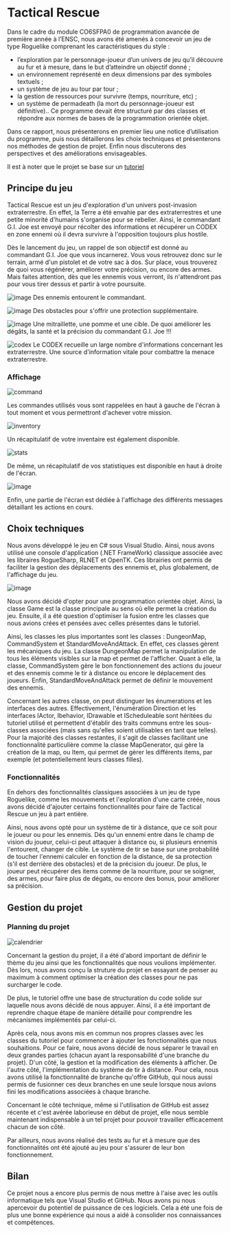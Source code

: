 # Tactical Rescue

Dans le cadre du module CO6SFPA0 de programmation avancée de première année à l’ENSC, nous avons été amenés à concevoir un jeu de type Roguelike comprenant les caractéristiques du style : 
- l’exploration par le personnage-joueur d’un univers de jeu qu’il découvre au fur et à mesure, dans le but d’atteindre un objectif donné ;
- un environnement représenté en deux dimensions par des symboles textuels ;
- un système de jeu au tour par tour ;
- la gestion de ressources pour survivre (temps, nourriture, etc) ;
- un système de permadeath (la mort du personnage-joueur est définitive).. Ce programme devait être structuré par des classes et répondre aux normes de bases de la programmation orientée objet. 

Dans ce rapport, nous présenterons en premier lieu une notice d’utilisation du programme, puis nous détaillerons les choix techniques et présenterons nos méthodes de gestion de projet. Enfin nous discuterons des perspectives et des améliorations envisageables.

Il est à noter que le projet se base sur un [tutoriel](https://roguesharp.wordpress.com/2016/02/20/roguesharp-v3-tutorial-introduction-and-goals/)



## Principe du jeu

Tactical Rescue est un jeu d'exploration d'un univers post-invasion extraterrestre. En effet, la Terre a été envahie par des extraterrestres et une petite minorité d'humains s'organise pour se rebeller. Ainsi, le commandant G.I. Joe est envoyé pour récolter des informations et récupérer un CODEX en zone ennemi où il devra survivre à l'opposition toujours plus hostile.

Dès le lancement du jeu, un rappel de son objectif est donné au commandant G.I. Joe que vous incarnerez. 
Vous vous retrouvez donc sur le terrain, armé d'un pistolet et de votre sac à dos. Sur place, vous trouverez de quoi vous régénérer, améliorer votre précision, ou encore des armes. Mais faites attention, dès que les ennemis vous verront, ils n'attendront pas pour vous tirer dessus et partir à votre poursuite.

![image](https://user-images.githubusercontent.com/75249990/117373531-af71d880-aecb-11eb-8219-7ce848151739.png)
Des ennemis entourent le commandant.

![image](https://user-images.githubusercontent.com/75249990/117373338-53a74f80-aecb-11eb-9c43-6663b9711f1e.png)
Des obstacles pour s'offrir une protection supplémentaire.

![image](https://user-images.githubusercontent.com/75249990/117373458-8a7d6580-aecb-11eb-9439-ef4879a96ada.png)
Une mitraillette, une pomme et une cible. De quoi améliorer les dégâts, la santé et la précision du commandant G.I. Joe !!!

![codex](https://user-images.githubusercontent.com/75249990/117373602-d92aff80-aecb-11eb-8b5a-9686b3de2c3b.png)
Le CODEX recueille un large nombre d'informations concernant les extraterrestre. Une source d'information vitale pour combattre la menace extraterrestre.

### Affichage

![command](https://user-images.githubusercontent.com/75249990/117329225-b7625600-ae94-11eb-8c44-51889c757a3b.png)

Les commandes utilisés vous sont rappelées en haut à gauche de l'écran à tout moment et vous permettront d'achever votre mission.

![inventory](https://user-images.githubusercontent.com/75249990/117329383-e4166d80-ae94-11eb-9b6c-4a6ac208d370.png)

Un récapitulatif de votre inventaire est également disponible.

![stats](https://user-images.githubusercontent.com/75249990/117329456-f1cbf300-ae94-11eb-9764-278f7695f076.png)

De même, un récapitulatif de vos statistiques est disponible en haut à droite de l'écran.

![image](https://user-images.githubusercontent.com/75249990/117373323-4f7b3200-aecb-11eb-9036-a911071e3d34.png)

Enfin, une partie de l'écran est dédiée à l'affichage des différents messages détaillant les actions en cours.

## Choix techniques

Nous avons développé le jeu en C# sous Visual Studio. Ainsi, nous avons utilisé une console d'application (.NET FrameWork) classique associée avec les libraires RogueSharp, RLNET et OpenTK. Ces librairies ont permis de faciliter la gestion des déplacements des ennemis et, plus globalement, de l'affichage du jeu. 


![image](https://user-images.githubusercontent.com/75249990/117373741-24dda900-aecc-11eb-836e-3e4cc7e54ae1.png)


Nous avons décidé d'opter pour une programmation orientée objet. Ainsi, la classe Game est la classe principale au sens où elle permet la création du jeu. Ensuite, il a été question d'optimiser la fusion entre les classes que nous avions crées et pensées avec celles présentes dans le tutoriel.


Ainsi, les classes les plus importantes sont les classes : DungeonMap, CommandSystem et StandardMoveAndAttack. En effet, ces classes gèrent les mécaniques du jeu. La classe DungeonMap permet la manipulation de tous les éléments visibles sur la map et permet de l'afficher. Quant à elle, la classe, CommandSystem gère le bon fonctionnement des actions du joueur et des ennemis comme le tir à distance ou encore le déplacement des joueurs. Enfin, StandardMoveAndAttack permet de définir le mouvement des ennemis.

Concernant les autres classe, on peut distinguer les énumerations et les interfaces des autres. Effectivement, l'énumération Direction et les interfaces IActor, Ibehavior, IDrawable et IScheduleable sont héritées du tutoriel utilisé et permettent d'établir des traits communs entre les sous-classes associées (mais sans qu'elles soient utilisables en tant que telles). Pour la majorité des classes restantes, il s'agit de classes facilitant une fonctionnalité particulière comme la classe MapGenerator, qui gère la création de la map, ou Item, qui permet de gèrer les différents items, par exemple (et potentiellement leurs classes filles).

### Fonctionnalités

En dehors des fonctionnalités classiques associées à un jeu de type Roguelike, comme les mouvements et l'exploration d'une carte créée, nous avons décidé d'ajouter certains fonctionnalités pour faire de Tactical Rescue un jeu à part entière.

Ainsi, nous avons opté pour un système de tir à distance, que ce soit pour le joueur ou pour les ennemis. Dès qu'un ennemi entre dans le champ de vision du joueur, celui-ci peut attaquer à distance ou, si plusieurs ennemis l'entourent, changer de cible. Le système de tir se base sur une probabilité de toucher l'ennemi calculer en fonction de la distance, de sa protection (s'il est derrière des obstacles) et de la précision du joueur. 
De plus, le joueur peut récupérer des items comme de la nourriture, pour se soigner, des armes, pour faire plus de dégats, ou encore des bonus, pour améliorer sa précision.


## Gestion du projet

### Planning du projet

![calendrier](https://user-images.githubusercontent.com/75249990/117348305-56de1380-aeaa-11eb-8746-34491ee1cd68.png)

Concernant la gestion du projet, il a été d'abord important de définir le thème du jeu ainsi que les fonctionnalités que nous voulions implémenter. Dès lors, nous avons conçu la struture du projet en essayant de penser au maximum à comment optimiser la création des classes pour ne pas surcharger le code.

De plus, le tutoriel offre une base de structuration du code solide sur laquelle nous avons décidé de nous appuyer. Ainsi, il a été important de reprendre chaque étape de manière détaillé pour comprendre les mécanismes implémentés par celui-ci.

Après cela, nous avons mis en commun nos propres classes avec les classes du tutoriel pour commencer à ajouter les fonctionnalités que nous souhaitions. Pour ce faire, nous avons décidé de nous séparer le travail en deux grandes parties (chacun ayant la responsabilité d'une branche du projet). D'un côté, la gestion et la modification des éléments à afficher. De l'autre côté, l'implémentation du système de tir à distance. Pour cela, nous avons utilisé la fonctionnalité de branche qu'offre GitHub, qui nous aussi permis de fusionner ces deux branches en une seule lorsque nous avions fini les modifications associées à chaque branche.

Concernant le côté technique, même si l'utilisation de GitHub est assez récente et c'est avérée laborieuse en début de projet, elle nous semble maintenant indispensable à un tel projet pour pouvoir travailler efficacement chacun de son côté.

Par ailleurs, nous avons réalisé des tests au fur et à mesure que des fonctionnalités ont été ajouté au jeu pour s'assurer de leur bon fonctionnement.


## Bilan

Ce projet nous a encore plus permis de nous mettre à l'aise avec les outils informatique tels que Visual Studio et GitHub. Nous avons pu nous apercevoir du potentiel de puissance de ces logiciels. Cela a été une fois de plus une bonne expérience qui nous a aidé à consolider nos connaissances et compétences.
